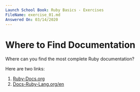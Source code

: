 ```yaml
---
Launch School Book: Ruby Basics - Exercises
FileName: exercise_01.md 
Answered On: 03/14/2020
---
```


# Where to Find Documentation

Where can you find the most complete Ruby documentation?

Here are two links: 
1. [Ruby-Docs.org](https://ruby-doc.org/)
2. [Docs-Ruby-Lang.org/en](https://docs.ruby-lang.org/en/)
